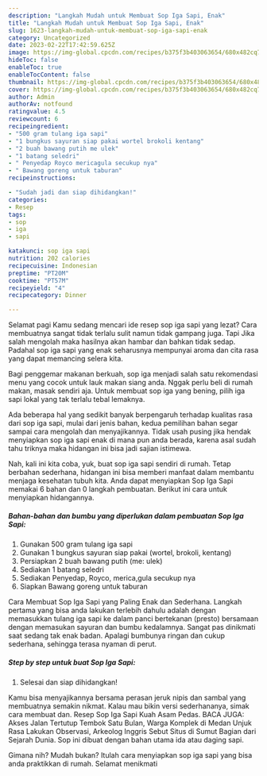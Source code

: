 ```yaml
---
description: "Langkah Mudah untuk Membuat Sop Iga Sapi, Enak"
title: "Langkah Mudah untuk Membuat Sop Iga Sapi, Enak"
slug: 1623-langkah-mudah-untuk-membuat-sop-iga-sapi-enak
category: Uncategorized
date: 2023-02-22T17:42:59.625Z
image: https://img-global.cpcdn.com/recipes/b375f3b403063654/680x482cq70/sop-iga-sapi-foto-resep-utama.jpg
hideToc: false
enableToc: true
enableTocContent: false
thumbnail: https://img-global.cpcdn.com/recipes/b375f3b403063654/680x482cq70/sop-iga-sapi-foto-resep-utama.jpg
cover: https://img-global.cpcdn.com/recipes/b375f3b403063654/680x482cq70/sop-iga-sapi-foto-resep-utama.jpg
author: Admin
authorAv: notfound
ratingvalue: 4.5
reviewcount: 6
recipeingredient:
- "500 gram tulang iga sapi"
- "1 bungkus sayuran siap pakai wortel brokoli kentang"
- "2 buah bawang putih me ulek"
- "1 batang seledri"
- " Penyedap Royco mericagula secukup nya"
- " Bawang goreng untuk taburan"
recipeinstructions:

- "Sudah jadi dan siap dihidangkan!"
categories:
- Resep
tags:
- sop
- iga
- sapi

katakunci: sop iga sapi 
nutrition: 202 calories
recipecuisine: Indonesian
preptime: "PT20M"
cooktime: "PT57M"
recipeyield: "4"
recipecategory: Dinner

---
```



Selamat pagi Kamu sedang mencari ide resep sop iga sapi yang lezat? Cara membuatnya sangat tidak terlalu sulit namun tidak gampang juga. Tapi Jika salah mengolah maka hasilnya akan hambar dan bahkan tidak sedap. Padahal sop iga sapi yang enak seharusnya mempunyai aroma dan cita rasa yang dapat memancing selera kita.


Bagi penggemar makanan berkuah, sop iga menjadi salah satu rekomendasi menu yang cocok untuk lauk makan siang anda. Nggak perlu beli di rumah makan, masak sendiri aja. Untuk membuat sop iga yang bening, pilih iga sapi lokal yang tak terlalu tebal lemaknya.

Ada beberapa hal yang sedikit banyak berpengaruh terhadap kualitas rasa dari sop iga sapi, mulai dari jenis bahan, kedua pemilihan bahan segar sampai cara mengolah dan menyajikannya. Tidak usah pusing jika hendak menyiapkan sop iga sapi enak di mana pun anda berada, karena asal sudah tahu triknya maka hidangan ini bisa jadi sajian istimewa.


Nah, kali ini kita coba, yuk, buat sop iga sapi sendiri di rumah. Tetap berbahan sederhana, hidangan ini bisa memberi manfaat dalam membantu menjaga kesehatan tubuh kita. Anda dapat menyiapkan Sop Iga Sapi memakai 6 bahan dan 0 langkah pembuatan. Berikut ini cara untuk menyiapkan hidangannya.

<!--inarticleads1-->

##### Bahan-bahan dan bumbu yang diperlukan dalam pembuatan Sop Iga Sapi:

1. Gunakan 500 gram tulang iga sapi
1. Gunakan 1 bungkus sayuran siap pakai (wortel, brokoli, kentang)
1. Persiapkan 2 buah bawang putih (me: ulek)
1. Sediakan 1 batang seledri
1. Sediakan  Penyedap, Royco, merica,gula secukup nya
1. Siapkan  Bawang goreng untuk taburan


Cara Membuat Sop Iga Sapi yang Paling Enak dan Sederhana. Langkah pertama yang bisa anda lakukan terlebih dahulu adalah dengan memasukkan tulang iga sapi ke dalam panci bertekanan (presto) bersamaan dengan memasukan sayuran dan bumbu kedalamnya. Sangat pas dinikmati saat sedang tak enak badan. Apalagi bumbunya ringan dan cukup sederhana, sehingga terasa nyaman di perut. 

<!--inarticleads2-->

##### Step by step untuk buat Sop Iga Sapi:


1. Selesai dan siap dihidangkan!

Kamu bisa menyajikannya bersama perasan jeruk nipis dan sambal yang membuatnya semakin nikmat. Kalau mau bikin versi sederhananya, simak cara membuat dan. Resep Sop Iga Sapi Kuah Asam Pedas. BACA JUGA: Akses Jalan Tertutup Tembok Satu Bulan, Warga Komplek di Medan Unjuk Rasa Lakukan Observasi, Arkeolog Inggris Sebut Situs di Sumut Bagian dari Sejarah Dunia. Sop ini dibuat dengan bahan utama ida atau daging sapi. 

Gimana nih? Mudah bukan? Itulah cara menyiapkan sop iga sapi yang bisa anda praktikkan di rumah. Selamat menikmati
